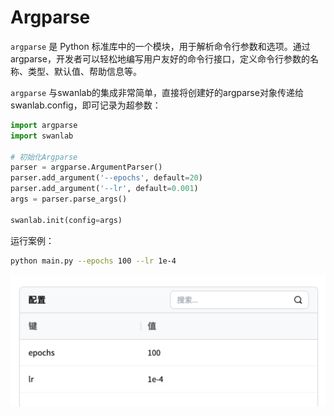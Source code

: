 # Argparse

`argparse` 是 Python 标准库中的一个模块，用于解析命令行参数和选项。通过 argparse，开发者可以轻松地编写用户友好的命令行接口，定义命令行参数的名称、类型、默认值、帮助信息等。

`argparse` 与swanlab的集成非常简单，直接将创建好的argparse对象传递给swanlab.config，即可记录为超参数：

```python
import argparse
import swanlab

# 初始化Argparse
parser = argparse.ArgumentParser()
parser.add_argument('--epochs', default=20)
parser.add_argument('--lr', default=0.001)
args = parser.parse_args()

swanlab.init(config=args)
```

运行案例：
```bash
python main.py --epochs 100 --lr 1e-4
```

![alt text](/assets/ig-argparse.png)
